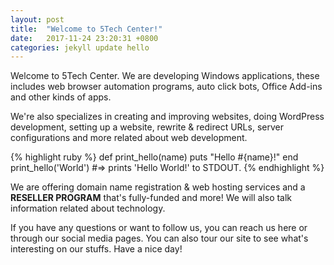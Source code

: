 ```yaml
---
layout: post
title:  "Welcome to 5Tech Center!"
date:   2017-11-24 23:20:31 +0800
categories: jekyll update hello
---
```

Welcome to 5Tech Center. We are developing Windows applications, these includes web browser automation programs, auto click bots, Office Add-ins and other kinds of apps.

We're also specializes in creating and improving websites, doing WordPress development, setting up a website, rewrite & redirect URLs, server configurations and more related about web development.

{% highlight ruby %}
def print_hello(name)
  puts "Hello #{name}!"
end
print_hello('World')
#=> prints 'Hello World!' to STDOUT.
{% endhighlight %}

We are offering domain name registration & web hosting services and a **RESELLER PROGRAM** that's fully-funded and more! We will also talk information related about technology.

If you have any questions or want to follow us, you can reach us here or through our social media pages. You can also tour our site to see what's interesting on our stuffs. Have a nice day!
